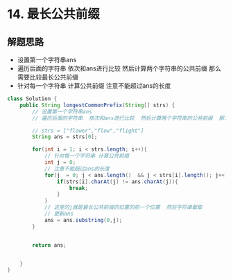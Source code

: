 # 14. 最长公共前缀


## 解题思路

* 设置第一个字符串ans 
* 遍历后面的字符串  依次和ans进行比较  然后计算两个字符串的公共前缀  那么需要比较最长公共前缀
* 针对每一个字符串 计算公共前缀 注意不能超过ans的长度

```java
class Solution {
    public String longestCommonPrefix(String[] strs) {
        // 设置第一个字符串ans  
        // 遍历后面的字符串  依次和ans进行比较  然后计算两个字符串的公共前缀  那么需要比较最长公共前缀

        // strs = ["flower","flow","flight"]
        String ans = strs[0];

        for(int i = 1; i < strs.length; i++){
            // 针对每一个字符串 计算公共前缀
            int j = 0;
            // 注意不能超过ans的长度
            for(j  = 0; j < ans.length()  && j < strs[i].length(); j++){
                if(strs[i].charAt(j) != ans.charAt(j)){
                    break;
                }
            }
            // 这里的j就是最长公共前缀的位置的前一个位置  然后字符串截取
            // 更新ans
            ans = ans.substring(0,j);
        }


        return ans;


    }
}

```